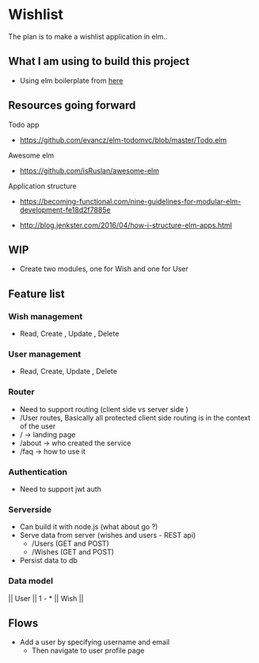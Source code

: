# Wishlist

The plan is to make a wishlist application in elm..



## What I am using to build this project

 * Using elm boilerplate from [here](https://github.com/guillaumearm/elm-boilerplate)


 ## Resources going forward

Todo app
 * https://github.com/evancz/elm-todomvc/blob/master/Todo.elm


 Awesome elm
 * https://github.com/isRuslan/awesome-elm
 

 Application structure
* https://becoming-functional.com/nine-guidelines-for-modular-elm-development-fe18d2f7885e

* http://blog.jenkster.com/2016/04/how-i-structure-elm-apps.html



## WIP
* Create two modules, one for Wish and one for User


## Feature list

### Wish management
* Read, Create , Update , Delete

### User management
* Read, Create, Update , Delete



### Router
* Need to support routing (client side vs server side )
* /User routes, Basically all protected client side routing is in the context of the user
* / -> landing page
* /about -> who created the service
* /faq -> how to use it

### Authentication
* Need to support jwt auth

### Serverside
* Can build it with node.js (what about go ?)
* Serve data from server (wishes and users  - REST api)
    * /Users (GET and POST)
    * /Wishes (GET and POST)
* Persist data to db

### Data model
|| User || 1 - * || Wish ||


## Flows
 * Add a user by specifying username and email
    * Then navigate to user profile page